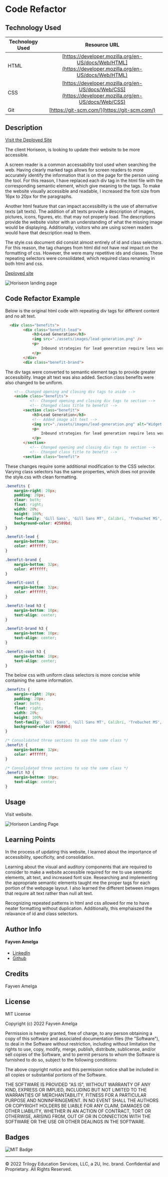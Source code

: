 # Code Refactor 

## Technology Used 

| Technology Used         | Resource URL           | 
| ------------- |:-------------:| 
| HTML    | [https://developer.mozilla.org/en-US/docs/Web/HTML](https://developer.mozilla.org/en-US/docs/Web/HTML) | 
| CSS     | [https://developer.mozilla.org/en-US/docs/Web/CSS](https://developer.mozilla.org/en-US/docs/Web/CSS)      |   
| Git | [https://git-scm.com/](https://git-scm.com/)     |    

## Description 

[Visit the Deployed Site](https://famelga.github.io/code-refactor-site/)

The client Horiseon, is looking to update their website to be more accessible. 

A screen reader is a common accessability tool used when searching the web. Having clearly marked tags allows for screen readers to more accurately identify the information that is on the page for the person using the tool. For this reason, I have replaced each div tag in the html file with the corresponding semantic element, which give meaning to the tags. To make the website visually accessible and readable, I increased the font size from 16px to 20px for the paragraphs.

Another html feature that can impact accessibility is the use of alternative texts (alt texts). The addition of alt texts provide a description of images, pictures, icons, figures, etc. that may not properly load. The descriptions provide the website visitor with an understanding of what the missing image would be displaying. Additionally, visitors who are using screen readers would have that description read to them.

The style.css document did consist almost entirely of id and class selectors. For this reason, the tag changes from html did not have real impact on the formatting of css. However, the were many repetitive ids and classes. These repeating selectors were consolidated, which required class renaming in both html and css.

[Deployed site](https://famelga.github.io/code-refactor-site/
)

![Horiseon landing page](assets/images/Untitled%20design.gif)


## Code Refactor Example

Below is the original html code with repeating div tags for different content and no alt text.


```html
  <div class="benefits">
        <div class="benefit-lead">
            <h3>Lead Generation</h3>
            <img src="./assets/images/lead-generation.png" />
            <p>
                Inbound strategies for lead generation require less work for your business, bringing customers directly to your website.
            </p>
        </div>
        <div class="benefit-brand">
```

The div tags were converted to semantic element tags to provide greater accessibility. Image alt text was also added. Section class benefits were also changed to be uniform.

```html
    <!-- Changed opening and closing div tags to aside -->
    <aside class="benefits">
           <!-- Changed opening and closing div tags to section -->
           <!-- Changed class title to benefit -->
        <section class="benefit">
            <h3>Lead Generation</h3>
            <!-- Added image alt text -->
            <img src="./assets/images/lead-generation.png" alt="Widget wheel funneling into coins." />
            <p>
                Inbound strategies for lead generation require less work for your business, bringing customers directly to your website.
            </p>
        </section>
           <!-- Changed opening and closing div tags to section -->
           <!-- Changed class title to benefit -->
        <section class="benefit">

```

These changes require some additional modification to the CSS selector. Varying class selectors has the same properties, which does not provide the style.css with clean formatting.

```css
.benefits {
    margin-right: 20px;
    padding: 20px;
    clear: both;
    float: right;
    width: 20%;
    height: 100%;
    font-family: 'Gill Sans', 'Gill Sans MT', Calibri, 'Trebuchet MS', sans-serif;
    background-color: #2589bd;
}

.benefit-lead {
    margin-bottom: 32px;
    color: #ffffff;
}

.benefit-brand {
    margin-bottom: 32px;
    color: #ffffff;
}

.benefit-cost {
    margin-bottom: 32px;
    color: #ffffff;
}

.benefit-lead h3 {
    margin-bottom: 10px;
    text-align: center;
}

.benefit-brand h3 {
    margin-bottom: 10px;
    text-align: center;
}

.benefit-cost h3 {
    margin-bottom: 10px;
    text-align: center;
}
```

The below css with uniform class selectors is more concise while containing the same information.  

```css
.benefits {
    margin-right: 20px;
    padding: 20px;
    clear: both;
    float: right;
    width: 20%;
    height: 100%;
    font-family: 'Gill Sans', 'Gill Sans MT', Calibri, 'Trebuchet MS', sans-serif;
    background-color: #2589bd;
}

/* Consolidated three sections to use the same class */
.benefit {
    margin-bottom: 32px;
    color: #ffffff;
}

/* Consolidated three sections to use the same class */
.benefit h3 {
    margin-bottom: 10px;
    text-align: center;
}
```

## Usage 

Visit website. 

![Horiseon Landing Page](assets/images/Horiseon.jpg)


## Learning Points 


In the process of updating this website, I learned about the importance of accessibility, specificity, and consolidation.

Learning about the visual and auditory components that are required to consider to make a website accessible required for me to use semantic elements, alt text, and increased font size. Researching and implementing the appropriate semantic elements taught me the proper tags for each portion of the webpage layout. I also learned the different between images that require alt text rather than null alt text. 

Recognizing repeated patterns in html and css allowed for me to have neater formatting without duplication. Additionally, this emphaiszed the relavance of id and class selectors.


## Author Info

#### Fayven Amelga 


* [LinkedIn](https://www.linkedin.com/in/fayven-amelga-b09b17b6/)
* [Github](https://github.com/famelga/code-refactor-site)



## Credits

Fayven Amelga

## License

MIT License

Copyright (c) 2022 Fayven Amelga

Permission is hereby granted, free of charge, to any person obtaining a copy
of this software and associated documentation files (the "Software"), to deal
in the Software without restriction, including without limitation the rights
to use, copy, modify, merge, publish, distribute, sublicense, and/or sell
copies of the Software, and to permit persons to whom the Software is
furnished to do so, subject to the following conditions:

The above copyright notice and this permission notice shall be included in all
copies or substantial portions of the Software.

THE SOFTWARE IS PROVIDED "AS IS", WITHOUT WARRANTY OF ANY KIND, EXPRESS OR
IMPLIED, INCLUDING BUT NOT LIMITED TO THE WARRANTIES OF MERCHANTABILITY,
FITNESS FOR A PARTICULAR PURPOSE AND NONINFRINGEMENT. IN NO EVENT SHALL THE
AUTHORS OR COPYRIGHT HOLDERS BE LIABLE FOR ANY CLAIM, DAMAGES OR OTHER
LIABILITY, WHETHER IN AN ACTION OF CONTRACT, TORT OR OTHERWISE, ARISING FROM,
OUT OF OR IN CONNECTION WITH THE SOFTWARE OR THE USE OR OTHER DEALINGS IN THE
SOFTWARE.

## Badges

![MIT Badge](https://img.shields.io/badge/license-MIT-blue)

---

© 2022 Trilogy Education Services, LLC, a 2U, Inc. brand. Confidential and Proprietary. All Rights Reserved.
